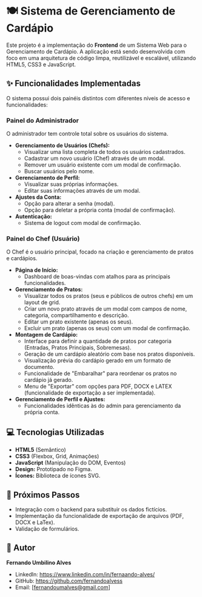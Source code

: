 # 🍽️ Sistema de Gerenciamento de Cardápio

Este projeto é a implementação do **Frontend** de um Sistema Web para o Gerenciamento de Cardápio. A aplicação está sendo desenvolvida com foco em uma arquitetura de código limpa, reutilizável e escalável, utilizando HTML5, CSS3 e JavaScript.

## ✨ Funcionalidades Implementadas

O sistema possui dois painéis distintos com diferentes níveis de acesso e funcionalidades:

### Painel do Administrador
O administrador tem controle total sobre os usuários do sistema.

* **Gerenciamento de Usuários (Chefs):**
    * Visualizar uma lista completa de todos os usuários cadastrados.
    * Cadastrar um novo usuário (Chef) através de um modal.
    * Remover um usuário existente com um modal de confirmação.
    * Buscar usuários pelo nome.
* **Gerenciamento de Perfil:**
    * Visualizar suas próprias informações.
    * Editar suas informações através de um modal.
* **Ajustes da Conta:**
    * Opção para alterar a senha (modal).
    * Opção para deletar a própria conta (modal de confirmação).
* **Autenticação:**
    * Sistema de logout com modal de confirmação.

### Painel do Chef (Usuário)
O Chef é o usuário principal, focado na criação e gerenciamento de pratos e cardápios.

* **Página de Início:**
    * Dashboard de boas-vindas com atalhos para as principais funcionalidades.
* **Gerenciamento de Pratos:**
    * Visualizar todos os pratos (seus e públicos de outros chefs) em um layout de grid.
    * Criar um novo prato através de um modal com campos de nome, categoria, compartilhamento e descrição.
    * Editar um prato existente (apenas os seus).
    * Excluir um prato (apenas os seus) com um modal de confirmação.
* **Montagem de Cardápio:**
    * Interface para definir a quantidade de pratos por categoria (Entradas, Pratos Principais, Sobremesas).
    * Geração de um cardápio aleatório com base nos pratos disponíveis.
    * Visualização prévia do cardápio gerado em um formato de documento.
    * Funcionalidade de "Embaralhar" para reordenar os pratos no cardápio já gerado.
    * Menu de "Exportar" com opções para PDF, DOCX e LATEX (funcionalidade de exportação a ser implementada).
* **Gerenciamento de Perfil e Ajustes:**
    * Funcionalidades idênticas às do admin para gerenciamento da própria conta.

## 💻 Tecnologias Utilizadas

* **HTML5** (Semântico)
* **CSS3** (Flexbox, Grid, Animações)
* **JavaScript** (Manipulação do DOM, Eventos)
* **Design:** Prototipado no Figma.
* **Ícones:** Biblioteca de ícones SVG.

## 🔮 Próximos Passos

* Integração com o backend para substituir os dados fictícios.
* Implementação da funcionalidade de exportação de arquivos (PDF, DOCX e LaTex).
* Validação de formulários.

## 👤 Autor

**Fernando Umbilino Alves**

* LinkedIn: https://www.linkedin.com/in/fernaando-alves/
* GitHub: https://github.com/fernandoalvess
* Email: [fernandoumalves@gmail.com]
